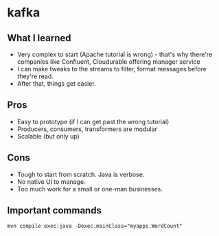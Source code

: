 # kafka

## What I learned
- Very complex to start (Apache tutorial is wrong) - that's why there're companies like Confluent, Cloudurable offering manager service
- I can make tweaks to the streams to filter, format messages before they're read.
- After that, things get easier.

## Pros
- Easy to prototype (if I can get past the wrong tutorial)
- Producers, consumers, transformers are modular
- Scalable (but only up)

## Cons
- Tough to start from scratch. Java is verbose.
- No native UI to manage.
- Too much work for a small or one-man businesses.

## Important commands
```mvn compile exec:java -Dexec.mainClass="myapps.WordCount"```